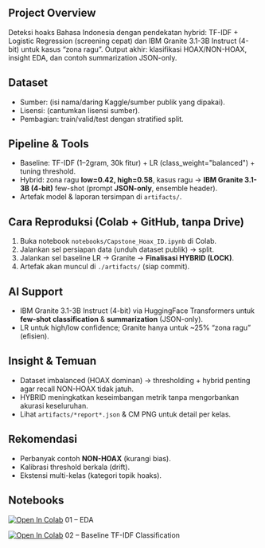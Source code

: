 ## Project Overview
Deteksi hoaks Bahasa Indonesia dengan pendekatan hybrid: TF-IDF + Logistic Regression (screening cepat) dan IBM Granite 3.1-3B Instruct (4-bit) untuk kasus “zona ragu”. Output akhir: klasifikasi HOAX/NON-HOAX, insight EDA, dan contoh summarization JSON-only.

## Dataset
- Sumber: (isi nama/daring Kaggle/sumber publik yang dipakai).
- Lisensi: (cantumkan lisensi sumber).
- Pembagian: train/valid/test dengan stratified split.

## Pipeline & Tools
- Baseline: TF-IDF (1–2gram, 30k fitur) + LR (class_weight="balanced") + tuning threshold.
- Hybrid: zona ragu **low=0.42, high=0.58**, kasus ragu → **IBM Granite 3.1-3B (4-bit)** few-shot (prompt **JSON-only**, ensemble header).
- Artefak model & laporan tersimpan di `artifacts/`.

## Cara Reproduksi (Colab + GitHub, tanpa Drive)
1. Buka notebook `notebooks/Capstone_Hoax_ID.ipynb` di Colab.
2. Jalankan sel persiapan data (unduh dataset publik) → split.
3. Jalankan sel baseline LR → Granite → **Finalisasi HYBRID (LOCK)**.
4. Artefak akan muncul di `./artifacts/` (siap commit).

## AI Support
- IBM Granite 3.1-3B Instruct (4-bit) via HuggingFace Transformers untuk **few-shot classification** & **summarization** (JSON-only).
- LR untuk high/low confidence; Granite hanya untuk ~25% “zona ragu” (efisien).

## Insight & Temuan
- Dataset imbalanced (HOAX dominan) → thresholding + hybrid penting agar recall NON-HOAX tidak jatuh.
- HYBRID meningkatkan keseimbangan metrik tanpa mengorbankan akurasi keseluruhan.
- Lihat `artifacts/*report*.json` & CM PNG untuk detail per kelas.

## Rekomendasi
- Perbanyak contoh **NON-HOAX** (kurangi bias).
- Kalibrasi threshold berkala (drift).
- Ekstensi multi-kelas (kategori topik hoaks).


## Notebooks

[![Open In Colab](https://colab.research.google.com/assets/colab-badge.svg)](https://colab.research.google.com/github/Febri-ElectricalEngineering/CapstoneProject/blob/main/notebooks/01_eda.ipynb) 01 – EDA

[![Open In Colab](https://colab.research.google.com/assets/colab-badge.svg)](https://colab.research.google.com/github/Febri-ElectricalEngineering/CapstoneProject/blob/main/notebooks/02_baseline_classification.ipynb) 02 – Baseline TF-IDF Classification

